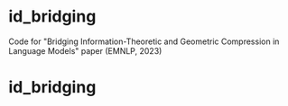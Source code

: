 # id_bridging
Code for "Bridging Information-Theoretic and Geometric Compression in Language Models" paper (EMNLP, 2023)
# id_bridging
